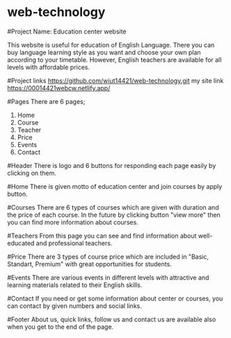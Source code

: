 # web-technology
#Project Name: Education center website

This website is useful for education of English Language. There you can buy language learning style as you want and choose your own plan according to your timetable. However, English teachers are available for all levels with affordable prices.

#Project links
https://github.com/wiut14421/web-technology.git
 my site link https://00014421webcw.netlify.app/

#Pages
There are 6 pages;
1. Home
2. Course
3. Teacher
4. Price
5. Events
6. Contact 

#Header
There is logo and 6 buttons for responding each page easily by clicking on them.

#Home
There is given motto of education center and join courses by apply button.

#Courses
There are 6 types of courses which are given with duration and the price of each course. In the future by clicking button "view more" then you can find more information about courses.

#Teachers
From this page you can see and find information about well-educated and professional teachers.

#Price
There are 3 types of course price which are included in "Basic, Standart, Premium" with great opportunities for students.

#Events
There are various events in different levels with attractive and learning materials related to their English skills.

#Contact
If you need or get some information about center or courses, you can contact by given numbers and social links.

#Footer
About us, quick links, follow us and contact us are available also when you get to the end of the page.
